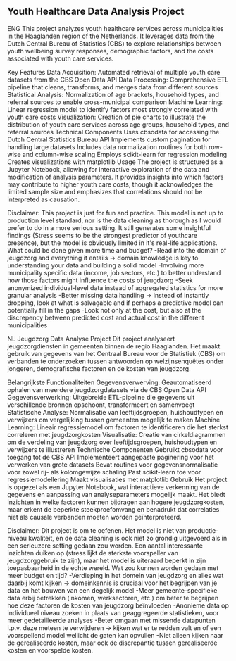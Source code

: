 ## Youth Healthcare Data Analysis Project

ENG
This project analyzes youth healthcare services across municipalities in the Haaglanden region of the Netherlands. It leverages data from the Dutch Central Bureau of Statistics (CBS) to explore relationships between youth wellbeing survey responses, demographic factors, and the costs associated with youth care services.

Key Features
Data Acquisition: Automated retrieval of multiple youth care datasets from the CBS Open Data API
Data Processing: Comprehensive ETL pipeline that cleans, transforms, and merges data from different sources
Statistical Analysis: Normalization of age brackets, household types, and referral sources to enable cross-municipal comparison
Machine Learning: Linear regression model to identify factors most strongly correlated with youth care costs
Visualization: Creation of pie charts to illustrate the distribution of youth care services across age groups, household types, and referral sources
Technical Components
Uses cbsodata for accessing the Dutch Central Statistics Bureau API
Implements custom pagination for handling large datasets
Includes data normalization routines for both row-wise and column-wise scaling
Employs scikit-learn for regression modeling
Creates visualizations with matplotlib
Usage
The project is structured as a Jupyter Notebook, allowing for interactive exploration of the data and modification of analysis parameters. It provides insights into which factors may contribute to higher youth care costs, though it acknowledges the limited sample size and emphasizes that correlations should not be interpreted as causation.

Disclaimer:
This project is just for fun and practice. This model is not up to production level standard, nor is the data cleaning as thorough as I would prefer to do in a more serious setting.
It still generates some insightful findings (Stress seems to be the strongest predictor of youthcare presence), but the model is obviously limited in it's real-life applications.
What could be done given more time and budget?
-Read into the domain of jeugdzorg and everything it entails -> domain knowledge is key to understanding your data and building a solid model
-Involving more municipality specific data (income, job sectors, etc.) to better understand how those factors might influence the costs of jeugdzorg
-Seek anonymized individual-level data instead of aggregated statistics for more granular analysis
-Better missing data handling -> instead of instantly dropping, look at what is salvagable and if perhaps a predictive model can potentially fill in the gaps
-Look not only at the cost, but also at the discrepency between predicted cost and actual cost in the different municipalities


NL
Jeugdzorg Data Analyse Project
Dit project analyseert jeugdzorgdiensten in gemeenten binnen de regio Haaglanden. Het maakt gebruik van gegevens van het Centraal Bureau voor de Statistiek (CBS) om verbanden te onderzoeken tussen antwoorden op welzijnsenquêtes onder jongeren, demografische factoren en de kosten van jeugdzorg.

Belangrijkste Functionaliteiten
Gegevensverwerving: Geautomatiseerd ophalen van meerdere jeugdzorgdatasets via de CBS Open Data API
Gegevensverwerking: Uitgebreide ETL-pipeline die gegevens uit verschillende bronnen opschoont, transformeert en samenvoegt
Statistische Analyse: Normalisatie van leeftijdsgroepen, huishoudtypen en verwijzers om vergelijking tussen gemeenten mogelijk te maken
Machine Learning: Lineair regressiemodel om factoren te identificeren die het sterkst correleren met jeugdzorgkosten
Visualisatie: Creatie van cirkeldiagrammen om de verdeling van jeugdzorg over leeftijdsgroepen, huishoudtypen en verwijzers te illustreren
Technische Componenten
Gebruikt cbsodata voor toegang tot de CBS API
Implementeert aangepaste paginering voor het verwerken van grote datasets
Bevat routines voor gegevensnormalisatie voor zowel rij- als kolomgewijze schaling
Past scikit-learn toe voor regressiemodellering
Maakt visualisaties met matplotlib
Gebruik
Het project is opgezet als een Jupyter Notebook, wat interactieve verkenning van de gegevens en aanpassing van analyseparameters mogelijk maakt. Het biedt inzichten in welke factoren kunnen bijdragen aan hogere jeugdzorgkosten, maar erkent de beperkte steekproefomvang en benadrukt dat correlaties niet als causale verbanden moeten worden geïnterpreteerd.

Disclaimer:
Dit project is om te oefenen. Het model is niet van productie-niveau kwaliteit, en de data cleaning is ook niet zo grondig uitgevoerd als in een serieuzere setting gedaan zou worden.
Een aantal interessante inzichten duiken op (stress lijkt de sterkste voorspeller van jeugdzorggebruik te zijn), maar het model is uiteraard beperkt in zijn toepasbaarheid in de echte wereld.
Wat zou kunnen worden gedaan met meer budget en tijd?
-Verdieping in het domein van jeugdzorg en alles wat daarbij komt kijken -> domeinkennis is cruciaal voor het begrijpen van je data en het bouwen van een degelijk model
-Meer gemeente-specifieke data erbij betrekken (inkomen, werksectoren, etc.) om beter te begrijpen hoe deze factoren de kosten van jeugdzorg beïnvloeden
-Anonieme data op individueel niveau zoeken in plaats van geaggregeerde statistieken, voor meer gedetailleerde analyses
-Beter omgaan met missende datapunten i.p.v. deze meteen te verwijderen -> kijken wat er te redden valt en of een voorspellend model wellicht de gaten kan opvullen
-Niet alleen kijken naar de gerealiseerde kosten, maar ook de discrepantie tussen gerealiseerde kosten en voorspelde kosten.

